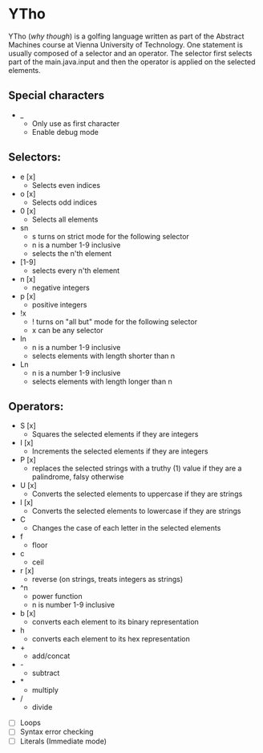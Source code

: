 # YTho
YTho (*why though*) is a golfing language written as part of the Abstract Machines course at Vienna University of Technology. One statement is usually composed of a selector and an operator. The selector first selects part of the main.java.input and then the operator is applied on the selected elements.

## Special characters
* \_
  * Only use as first character
  * Enable debug mode 

## Selectors:
* e [x]
  * Selects even indices
* o [x]
  * Selects odd indices
* 0 [x]
  * Selects all elements
* sn
  * s turns on strict mode for the following selector
  * n is a number 1-9 inclusive
  * selects the n'th element
* [1-9]
  * selects every n'th element
* n [x]
  * negative integers
* p [x]
  * positive integers
* !x
  * ! turns on "all but" mode for the following selector
  * x can be any selector
* ln
  * n is a number 1-9 inclusive
  * selects elements with length shorter than n
* Ln
  * n is a number 1-9 inclusive
  * selects elements with length longer than n
  
## Operators:
* S [x]
  * Squares the selected elements if they are integers
* I [x]
  * Increments the selected elements if they are integers
* P [x]
  * replaces the selected strings with a truthy (1) value if they are a palindrome, falsy otherwise
* U [x]
  * Converts the selected elements to uppercase if they are strings
* l [x]
  * Converts the selected elements to lowercase if they are strings
* C
  * Changes the case of each letter in the selected elements
* f
  * floor
* c
  * ceil
* r [x]
  * reverse (on strings, treats integers as strings)
* ^n
  * power function
  * n is number 1-9 inclusive
* b [x]
  * converts each element to its binary representation
* h
  * converts each element to its hex representation
* \+
  * add/concat
* \- 
  * subtract
* \*
  * multiply
* /
  * divide
  
- [ ] Loops
- [ ] Syntax error checking
- [ ] Literals (Immediate mode)